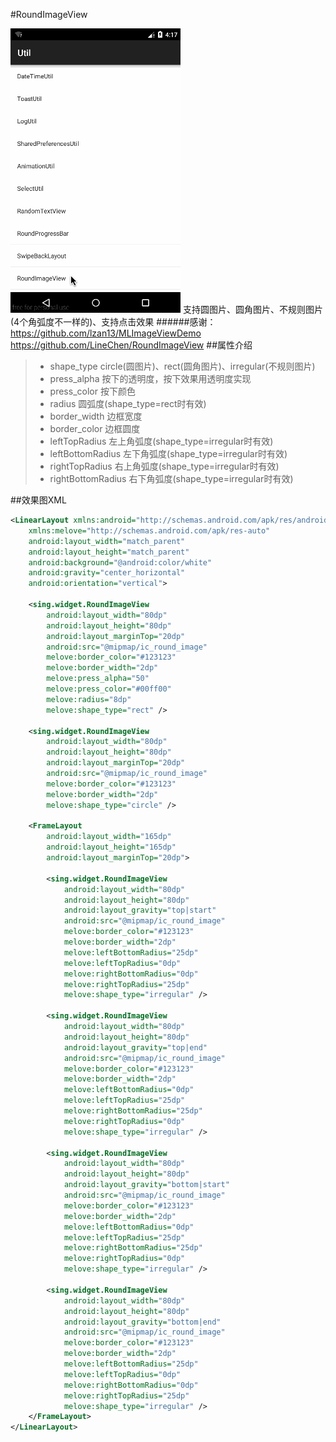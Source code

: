 #RoundImageView
 
![](.././app/src/main/res/mipmap-xhdpi/ic_round_image_view.gif "") 
支持圆图片、圆角图片、不规则图片(4个角弧度不一样的)、支持点击效果
######感谢：
https://github.com/lzan13/MLImageViewDemo
https://github.com/LineChen/RoundImageView
##属性介绍
>- shape_type           circle(圆图片)、rect(圆角图片)、irregular(不规则图片)
>- press_alpha          按下的透明度，按下效果用透明度实现
>- press_color          按下颜色
>- radius               圆弧度(shape_type=rect时有效)
>- border_width         边框宽度
>- border_color         边框圆度
>- leftTopRadius        左上角弧度(shape_type=irregular时有效)
>- leftBottomRadius     左下角弧度(shape_type=irregular时有效)
>- rightTopRadius       右上角弧度(shape_type=irregular时有效)
>- rightBottomRadius    右下角弧度(shape_type=irregular时有效)
        
##效果图XML
```xml
<LinearLayout xmlns:android="http://schemas.android.com/apk/res/android"
    xmlns:melove="http://schemas.android.com/apk/res-auto"
    android:layout_width="match_parent"
    android:layout_height="match_parent"
    android:background="@android:color/white"
    android:gravity="center_horizontal"
    android:orientation="vertical">

    <sing.widget.RoundImageView
        android:layout_width="80dp"
        android:layout_height="80dp"
        android:layout_marginTop="20dp"
        android:src="@mipmap/ic_round_image"
        melove:border_color="#123123"
        melove:border_width="2dp"
        melove:press_alpha="50"
        melove:press_color="#00ff00"
        melove:radius="8dp"
        melove:shape_type="rect" />

    <sing.widget.RoundImageView
        android:layout_width="80dp"
        android:layout_height="80dp"
        android:layout_marginTop="20dp"
        android:src="@mipmap/ic_round_image"
        melove:border_color="#123123"
        melove:border_width="2dp"
        melove:shape_type="circle" />

    <FrameLayout
        android:layout_width="165dp"
        android:layout_height="165dp"
        android:layout_marginTop="20dp">

        <sing.widget.RoundImageView
            android:layout_width="80dp"
            android:layout_height="80dp"
            android:layout_gravity="top|start"
            android:src="@mipmap/ic_round_image"
            melove:border_color="#123123"
            melove:border_width="2dp"
            melove:leftBottomRadius="25dp"
            melove:leftTopRadius="0dp"
            melove:rightBottomRadius="0dp"
            melove:rightTopRadius="25dp"
            melove:shape_type="irregular" />

        <sing.widget.RoundImageView
            android:layout_width="80dp"
            android:layout_height="80dp"
            android:layout_gravity="top|end"
            android:src="@mipmap/ic_round_image"
            melove:border_color="#123123"
            melove:border_width="2dp"
            melove:leftBottomRadius="0dp"
            melove:leftTopRadius="25dp"
            melove:rightBottomRadius="25dp"
            melove:rightTopRadius="0dp"
            melove:shape_type="irregular" />

        <sing.widget.RoundImageView
            android:layout_width="80dp"
            android:layout_height="80dp"
            android:layout_gravity="bottom|start"
            android:src="@mipmap/ic_round_image"
            melove:border_color="#123123"
            melove:border_width="2dp"
            melove:leftBottomRadius="0dp"
            melove:leftTopRadius="25dp"
            melove:rightBottomRadius="25dp"
            melove:rightTopRadius="0dp"
            melove:shape_type="irregular" />

        <sing.widget.RoundImageView
            android:layout_width="80dp"
            android:layout_height="80dp"
            android:layout_gravity="bottom|end"
            android:src="@mipmap/ic_round_image"
            melove:border_color="#123123"
            melove:border_width="2dp"
            melove:leftBottomRadius="25dp"
            melove:leftTopRadius="0dp"
            melove:rightBottomRadius="0dp"
            melove:rightTopRadius="25dp"
            melove:shape_type="irregular" />
    </FrameLayout>
</LinearLayout>
```